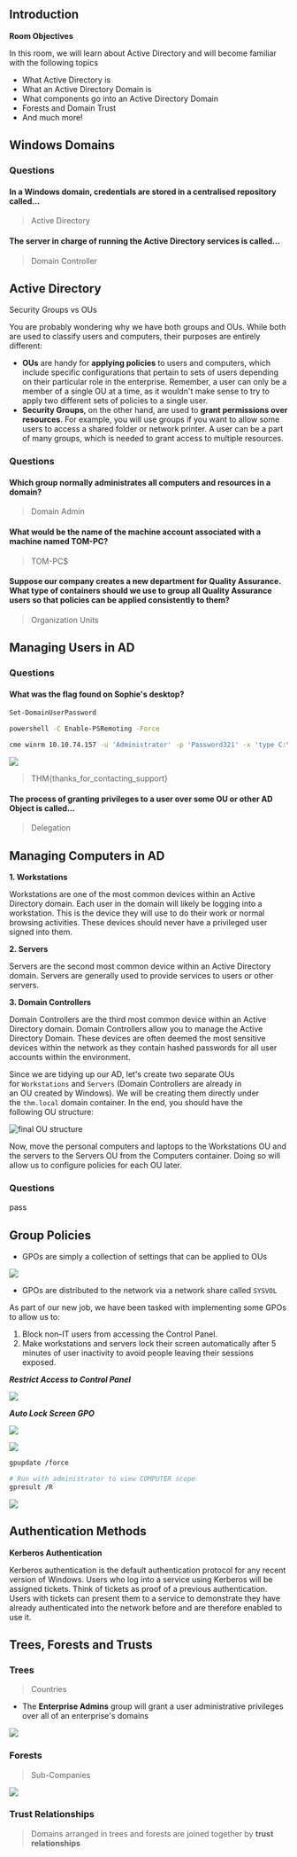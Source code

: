 ## Introduction

**Room Objectives**

In this room, we will learn about Active Directory and will become familiar with the following topics

- What Active Directory is
- What an Active Directory Domain is
- What components go into an Active Directory Domain
- Forests and Domain Trust
- And much more!

## Windows Domains

### Questions

#### In a Windows domain, credentials are stored in a centralised repository called...

> Active Directory

#### The server in charge of running the Active Directory services is called...

> Domain Controller


## Active Directory

Security Groups vs OUs

You are probably wondering why we have both groups and OUs. While both are used to classify users and computers, their purposes are entirely different:

- **OUs** are handy for **applying policies** to users and computers, which include specific configurations that pertain to sets of users depending on their particular role in the enterprise. Remember, a user can only be a member of a single OU at a time, as it wouldn't make sense to try to apply two different sets of policies to a single user.
- **Security Groups**, on the other hand, are used to **grant permissions over resources**. For example, you will use groups if you want to allow some users to access a shared folder or network printer. A user can be a part of many groups, which is needed to grant access to multiple resources.

### Questions

#### Which group normally administrates all computers and resources in a domain?

> Domain Admin

#### What would be the name of the machine account associated with a machine named TOM-PC?

> TOM-PC$

#### Suppose our company creates a new department for Quality Assurance. What type of containers should we use to group all Quality Assurance users so that policies can be applied consistently to them?

> Organization Units

## Managing Users in AD

### Questions

#### What was the flag found on Sophie's desktop?

```bash
Set-DomainUserPassword

powershell -C Enable-PSRemoting -Force
```

```bash
cme winrm 10.10.74.157 -u 'Administrator' -p 'Password321' -x 'type C:\Users\sophie\Desktop\flag.txt'
```

![](../../attachment/91c35c86f2f02008636e92ef6996bd43.png)

> THM{thanks_for_contacting_support}

#### The process of granting privileges to a user over some OU or other AD Object is called...

> Delegation

## Managing Computers in AD

**1. Workstations**

Workstations are one of the most common devices within an Active Directory domain. Each user in the domain will likely be logging into a workstation. This is the device they will use to do their work or normal browsing activities. These devices should never have a privileged user signed into them.  

**2. Servers**

Servers are the second most common device within an Active Directory domain. Servers are generally used to provide services to users or other servers.

**3. Domain Controllers**

Domain Controllers are the third most common device within an Active Directory domain. Domain Controllers allow you to manage the Active Directory Domain. These devices are often deemed the most sensitive devices within the network as they contain hashed passwords for all user accounts within the environment.

Since we are tidying up our AD, let's create two separate OUs for `Workstations` and `Servers` (Domain Controllers are already in an OU created by Windows). We will be creating them directly under the `thm.local` domain container. In the end, you should have the following OU structure:

![final OU structure](https://tryhackme-images.s3.amazonaws.com/user-uploads/5ed5961c6276df568891c3ea/room-content/09405010962071f21c6dee7b4eb8c59a.png)

Now, move the personal computers and laptops to the Workstations OU and the servers to the Servers OU from the Computers container. Doing so will allow us to configure policies for each OU later.

### Questions

pass

## Group Policies

- GPOs are simply a collection of settings that can be applied to OUs

![](../../attachment/a5e238539880dc26e4ff3c3d88a30a10.png)

- GPOs are distributed to the network via a network share called `SYSVOL`

As part of our new job, we have been tasked with implementing some GPOs to allow us to:

1. Block non-IT users from accessing the Control Panel.
2. Make workstations and servers lock their screen automatically after 5 minutes of user inactivity to avoid people leaving their sessions exposed.

**_Restrict Access to Control Panel_**

![](../../attachment/c96965a8222c3f68cb1b0d5e871f23f9.png)

**_Auto Lock Screen GPO_**

![](../../attachment/e56e3c6ffc04a7ee96bde79a76e9bcab.png)

![](../../attachment/11d5418fe55162a86735f9992fe56b2f.png)

```bash
gpupdate /force

# Run with administrator to view COMPUTER scope
gpresult /R
```

![](../../attachment/a825ead13df68e524a9a4091c4f1afd6.png)
## Authentication Methods

**Kerberos Authentication**

Kerberos authentication is the default authentication protocol for any recent version of Windows. Users who log into a service using Kerberos will be assigned tickets. Think of tickets as proof of a previous authentication. Users with tickets can present them to a service to demonstrate they have already authenticated into the network before and are therefore enabled to use it.

## Trees, Forests and Trusts

### Trees

> Countries

- The **Enterprise Admins** group will grant a user administrative privileges over all of an enterprise's domains

![](../../attachment/1649da4723aa16356600268763cfc1ec.png)


### Forests

> Sub-Companies

![](../../attachment/6bc03d960b26a15f62df67c7c63ceca1.png)

### Trust Relationships

> Domains arranged in trees and forests are joined together by **trust relationships**

